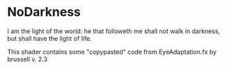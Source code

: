 # NoDarkness
I am the light of the world: he that followeth me shall not walk in darkness, but shall have the light of life.


This shader contains some "copypasted" code from EyeAdaptation.fx by brussell v. 2.3
